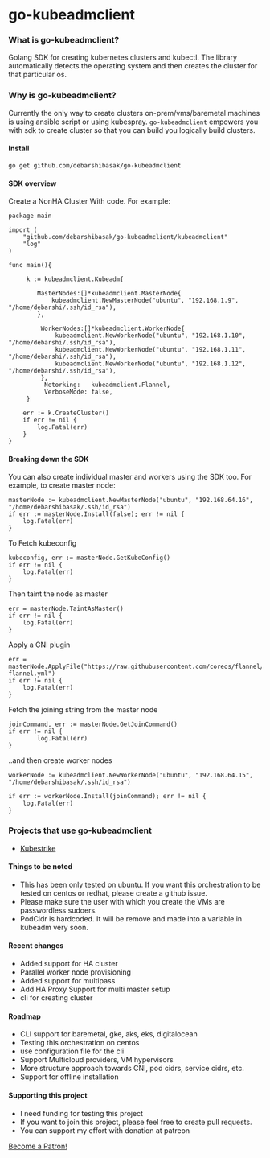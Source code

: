 # go-kubeadmclient


### What is go-kubeadmclient?

Golang SDK for creating kubernetes clusters and kubectl. The library automatically detects the operating system 
and then creates the cluster for that particular os.

### Why is go-kubeadmclient?

Currently the only way to create clusters on-prem/vms/baremetal machines is using ansible script or using kubespray.
`go-kubeadmclient` empowers you with sdk to create cluster so that you can build you logically build clusters.

#### Install
```
go get github.com/debarshibasak/go-kubeadmclient
```

#### SDK overview

Create a NonHA Cluster With code. For example:

```
package main

import (
	"github.com/debarshibasak/go-kubeadmclient/kubeadmclient"
	"log"
)

func main(){

	 k := kubeadmclient.Kubeadm{

	 	MasterNodes:[]*kubeadmclient.MasterNode{
			kubeadmclient.NewMasterNode("ubuntu", "192.168.1.9", "/home/debarshi/.ssh/id_rsa"),
		},

		 WorkerNodes:[]*kubeadmclient.WorkerNode{
			 kubeadmclient.NewWorkerNode("ubuntu", "192.168.1.10", "/home/debarshi/.ssh/id_rsa"),
			 kubeadmclient.NewWorkerNode("ubuntu", "192.168.1.11", "/home/debarshi/.ssh/id_rsa"),
			 kubeadmclient.NewWorkerNode("ubuntu", "192.168.1.12", "/home/debarshi/.ssh/id_rsa"),
		 },
	      Netorking:   kubeadmclient.Flannel,
          VerboseMode: false,
	 }

	err := k.CreateCluster()
	if err != nil {
		log.Fatal(err)
	}
}
```

#### Breaking down the SDK

You can also create individual master and workers using the SDK too. For example, to create master node:
```
masterNode := kubeadmclient.NewMasterNode("ubuntu", "192.168.64.16", "/home/debarshibasak/.ssh/id_rsa")
if err := masterNode.Install(false); err != nil {
    log.Fatal(err)
}
```

To Fetch kubeconfig

```
kubeconfig, err := masterNode.GetKubeConfig()
if err != nil {
    log.Fatal(err)
}
```

Then taint the node as master

```
err = masterNode.TaintAsMaster()
if err != nil {
    log.Fatal(err)
}
```

Apply a CNI plugin

```
err = masterNode.ApplyFile("https://raw.githubusercontent.com/coreos/flannel/2140ac876ef134e0ed5af15c65e414cf26827915/Documentation/kube-flannel.yml")
if err != nil {
    log.Fatal(err)
}
```


Fetch the joining string from the master node

```
joinCommand, err := masterNode.GetJoinCommand()
if err != nil {
        log.Fatal(err)
}
```

..and then create worker nodes

```
workerNode := kubeadmclient.NewWorkerNode("ubuntu", "192.168.64.15", "/home/debarshibasak/.ssh/id_rsa")

if err := workerNode.Install(joinCommand); err != nil {
    log.Fatal(err)
}
```

### Projects that use go-kubeadmclient
- [Kubestrike](https://github.com/debarshibasak/kubestrike)

#### Things to be noted
- This has been only tested on ubuntu. If you want this orchestration to be tested on centos or redhat, 
please create a github issue.
- Please make sure the user with which you create the VMs are passwordless sudoers.
- PodCidr is hardcoded. It will be remove and made into a variable in kubeadm very soon.

#### Recent changes
- Added support for HA cluster
- Parallel worker node provisioning
- Added support for multipass
- Add HA Proxy Support for multi master setup
- cli for creating cluster

#### Roadmap
- CLI support for baremetal, gke, aks, eks, digitalocean
- Testing this orchestration on centos
- use configuration file for the cli
- Support Multicloud providers, VM hypervisors
- More structure approach towards CNI, pod cidrs, service cidrs, etc.
- Support for offline installation


#### Supporting this project
- I need funding for testing this project
- If you want to join this project, please feel free to create pull requests.
- You can support my effort with donation at patreon

<a href="https://www.patreon.com/bePatron?u=31747625" data-patreon-widget-type="become-patron-button">Become a Patron!</a><script async src="https://c6.patreon.com/becomePatronButton.bundle.js"></script>